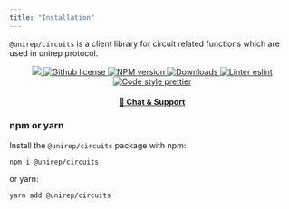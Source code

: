 ```yaml
---
title: "Installation"
---
```


`@unirep/circuits` is a client library for circuit related functions which are used in unirep protocol.

<p align="center">
    <a href="https://github.com/unirep/unirep">
        <img className="badge"
        src="https://img.shields.io/badge/project-unirep-blue.svg?style=flat-square"/>
    </a>
    <a href="https://github.com/unirep/unirep/blob/master/LICENSE">
        <img className="badge" alt="Github license" src="https://img.shields.io/github/license/unirep/unirep.svg?style=flat-square"/>
    </a>
    <a href="https://www.npmjs.com/package/@unirep/circuits">
        <img className="badge" alt="NPM version" src="https://img.shields.io/npm/v/@unirep/circuits?style=flat-square" />
    </a>
    <a href="https://npmjs.org/package/@unirep/circuits">
        <img className="badge" alt="Downloads" src="https://img.shields.io/npm/dm/@unirep/circuits.svg?style=flat-square" />
    </a>
    <a href="https://eslint.org/">
        <img className="badge" alt="Linter eslint" src="https://img.shields.io/badge/linter-eslint-8080f2?style=flat-square&logo=eslint" />
    </a>
    <a href="https://prettier.io/">
        <img className="badge" alt="Code style prettier" src="https://img.shields.io/badge/code%20style-prettier-f8bc45?style=flat-square&logo=prettier" />
    </a>
</p>

<div align="center">
    <h4>
        <a href="https://discord.gg/VzMMDJmYc5">
            🤖 Chat &amp; Support
        </a>
    </h4>
</div>

### npm or yarn

Install the `@unirep/circuits` package with npm:

```bash
npm i @unirep/circuits
```

or yarn:

```bash
yarn add @unirep/circuits
```